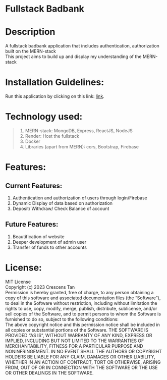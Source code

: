 # Fullstack Badbank

# Description
A fullstack badbank application that includes authentication, authorization built on the MERN-stack <br>
This project aims to build up and display my understanding of the MERN-stack

# Installation Guidelines: 
Run this application by clicking on this link: [link]().

# Technology used:
> 1. MERN-stack: MongoDB, Express, ReactJS, NodeJS <br>
> 2. Render: Host the fullstack <br>
> 3. Docker <br>
> 4. Libraries (apart from MERN): cors, Bootstrap, Firebase

# Features:
## Current Features:
1. Authentication and authorization of users through login/Firebase <br>
2. Dynamic Display of data based on authorization <br>
3. Deposit/ Withdraw/ Check Balance of account <br>
## Future Features:
1. Beautification of website <br>
2. Deeper development of admin user <br>
3. Transfer of funds to other accounts

# License:
MIT License <br>
Copyright (c) 2023 Crescens Tan <br>
Permission is hereby granted, free of charge, to any person obtaining a copy of this software and associated documentation files (the “Software”), to deal in the Software without restriction, including without limitation the rights to use, copy, modify, merge, publish, distribute, sublicense, and/or sell copies of the Software, and to permit persons to whom the Software is furnished to do so, subject to the following conditions:<br>
The above copyright notice and this permission notice shall be included in all copies or substantial portions of the Software. THE SOFTWARE IS PROVIDED “AS IS”, WITHOUT WARRANTY OF ANY KIND, EXPRESS OR IMPLIED, INCLUDING BUT NOT LIMITED TO THE WARRANTIES OF MERCHANTABILITY, FITNESS FOR A PARTICULAR PURPOSE AND NONINFRINGEMENT. IN NO EVENT SHALL THE AUTHORS OR COPYRIGHT HOLDERS BE LIABLE FOR ANY CLAIM, DAMAGES OR OTHER LIABILITY, WHETHER IN AN ACTION OF CONTRACT, TORT OR OTHERWISE, ARISING FROM, OUT OF OR IN CONNECTION WITH THE SOFTWARE OR THE USE OR OTHER DEALINGS IN THE SOFTWARE.
